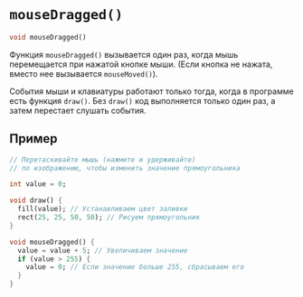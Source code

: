 # `mouseDragged()`

```dart
void mouseDragged()
```

Функция `mouseDragged()` вызывается один раз, когда мышь перемещается при нажатой кнопке мыши. (Если кнопка не нажата, вместо нее вызывается `mouseMoved()`).

События мыши и клавиатуры работают только тогда, когда в программе есть функция `draw()`. Без `draw()` код выполняется только один раз, а затем перестает слушать события.

## Пример

```dart
// Перетаскивайте мышь (нажмите и удерживайте)
// по изображению, чтобы изменить значение прямоугольника

int value = 0;

void draw() {
  fill(value); // Устанавливаем цвет заливки
  rect(25, 25, 50, 50); // Рисуем прямоугольник
}

void mouseDragged() {
  value = value + 5; // Увеличиваем значение
  if (value > 255) {
    value = 0; // Если значение больше 255, сбрасываем его
  }
}
```
